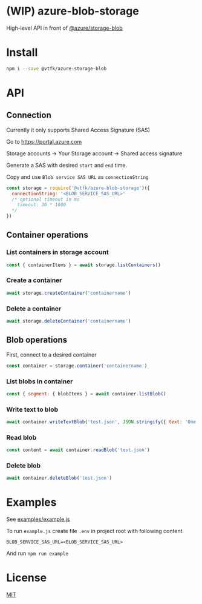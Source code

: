 # (WIP) azure-blob-storage

High-level API in front of [@azure/storage-blob](https://www.npmjs.com/package/@azure/storage-blob)

# Install

```bash
npm i --save @vtfk/azure-storage-blob
```

# API

## Connection

Currently it only supports Shared Access Signature (SAS)

Go to https://portal.azure.com

Storage accounts -> Your Storage account -> Shared access signature

Generate a SAS with desired `start` and `end` time.

Copy and use `Blob service SAS URL` as `connectionString`

```js
const storage = require('@vtfk/azure-blob-storage')({
  connectionString: '<BLOB_SERVICE_SAS_URL>'
  /* optional timeout in ms
    timeout: 30 * 1000
  */
})
```

## Container operations


### List containers in storage account

```js
const { containerItems } = await storage.listContainers()
```

### Create a container

```js
await storage.createContainer('containername')
```

### Delete a container

```js
await storage.deleteContainer('containername')
```

## Blob operations

First, connect to a desired container

```js
const container = storage.container('containername')
```

### List blobs in container

```js
const { segment: { blobItems } = await container.listBlob()
```

### Write text to blob

```js
await container.writeTextBlob('test.json', JSON.stringify({ text: 'One thought fills immensity.' }))
```

### Read blob

```js
const content = await container.readBlob('test.json')
```

### Delete blob

```js
await container.deleteBlob('test.json')
```

# Examples

See [examples/example.js](examples/example.js)

To run `example.js` create file `.env` in project root with following content

```
BLOB_SERVICE_SAS_URL=<BLOB_SERVICE_SAS_URL>
```

And run `npm run example`




# License

[MIT](LICENSE)
